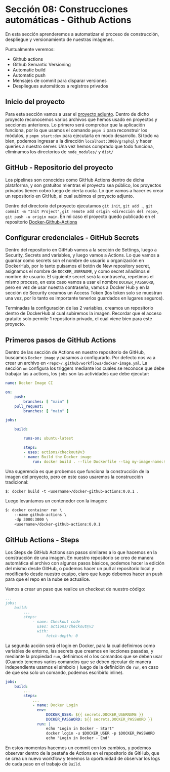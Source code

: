 # Sección 08: Construcciones automáticas - Github Actions

En esta sección aprenderemos a automatizar el proceso de construcción, despliegue y versionamiento de nuestras imágenes.

Puntualmente veremos:

- Github actions
- Github Semantic Versioning
- Automatic build
- Automatic push
- Mensajes de commit para disparar versiones
- Despliegues automáticos a registros privados

## Inicio del proyecto

Para esta sección vamos a usar el [proyecto adjunto](./graphql-actions/). Dentro de dicho proyecto reconocemos varios archivos que hemos usado en proyectos y secciones anteriores. Lo primero será comprobar que la aplicación funciona, por lo que usamos el comando `pnpm i` para reconstruir los módulos, y `pnpm start:dev` para ejecutarla en modo desarrollo. Si todo va bien, podemos ingresar a la dirección `localhost:3000/graphql` y hacer queries a nuestro server. Una vez hemos comprado que todo funciona, eliminamos los directorios de `node_modules/` y `dist/`

## GitHub - Repositorio del proyecto

Los pipelines son conocidos como GitHub Actions dentro de dicha plataforma, y son gratuitos mientras el proyecto sea público, los proyectos privados tienen cobro luego de cierta cuota. Lo que vamos a hacer es crear un repositorio en GitHub, al cual subimos el proyecto adjunto.

Dentro del directorio del proyecto ejecutamos `git init`, `git add .`, `git commit -m "Init Project"`, `git remote add origin <dirección del repo>`, `git push -u origin main`. En mi caso el proyecto quedo publicado en el repositorio [Docker-Github-Actions](https://github.com/carlos-paezf/Docker-GitHub-Actions)

## Configurar credenciales - GitHub Secrets

Dentro del repositorio en GitHub vamos a la sección de Settings, luego a Security, Secrets and variables, y luego vamos a Actions. Lo que vamos a guardar como secrets son el nombre de usuario u organización en DockerHub, por lo tanto pulsamos el botón de New repository secret, asignamos el nombre de `DOCKER_USERNAME`, y como secret añadimos el nombre de usuario. El siguiente secret será la contraseña, repetimos el mismo proceso, en este caso vamos a usar el nombre `DOCKER_PASSWORD`, pero en vez de usar nuestra contraseña, vamos a Docker Hub y en la sección de Security creamos un Access Token (los token solo se muestran una vez, por lo tanto es importante tenerlos guardados en lugares seguros).

Terminadas la configuración de las 2 variables, creamos un repositorio dentro de DockerHub al cual subiremos la imagen. Recordar que el acceso gratuito solo permite 1 repositorio privado, el cual viene bien para este proyecto.

## Primeros pasos de GitHub Actions

Dentro de las sección de Actions en nuestro repositorio de GitHub, buscamos `Docker image` y pasamos a configurarlo. Por defecto nos va a crear un archivo en `<repo>/.github/workflows/docker-image.yml`. La sección `on` configura los triggers mediante los cuales se reconoce que debe trabajar las a actions, los `jobs` son las actividades que debe ejecutar:

```yaml
name: Docker Image CI

on:
    push:
        branches: [ "main" ]
    pull_request:
        branches: [ "main" ]

jobs:

    build:

        runs-on: ubuntu-latest

        steps:
        - uses: actions/checkout@v3
        - name: Build the Docker image
            run: docker build . --file Dockerfile --tag my-image-name:$(date +%s)
```

Una sugerencia es que probemos que funciona la construcción de la imagen del proyecto, pero en este caso usaremos la construcción tradicional:

```txt
$: docker build -t <username>/docker-github-actions:0.0.1 .
```

Luego levantamos un contenedor con la imagen:

```txt
$: docker container run \
    --name github-actions \
    -dp 3000:3000 \
    <username>/docker-github-actions:0.0.1
```

## GitHub Actions - Steps

Los Steps de GitHub Actions son pasos similares a lo que hacemos en la construcción de una imagen. En nuestro repositorio se creo de manera automática el archivo con algunos pasos básicos, podemos hacer la edición del mismo desde GitHub, o podemos hacer un pull al repositorio local y modificarlo desde nuestro equipo, claro que luego debemos hacer un push para que el repo en la nube se actualice.

Vamos a crear un paso que realice un checkout de nuestro código:

```yaml
...
jobs:
    build:
        ...
        steps:
            - name: Checkout code
              uses: actions/checkout@v3
              with:
                  fetch-depth: 0
```

La segunda acción será el login en Docker, para la cual definimos como variables de entorno, las secrets que creamos en lecciones pasadas, y mediante la propiedad `run`, definimos el o los comandos que se deben usar (Cuando tenemos varios comandos que se deben ejecutar de manera independiente usamos el símbolo `|` luego de la definición de `run`, en caso de que sea solo un comando, podemos escribirlo inline).

```yaml
jobs:
    build:
        ...
        steps:
            ...
            - name: Docker Login
              env:
                  DOCKER_USER: ${{ secrets.DOCKER_USERNAME }}
                  DOCKER_PASSWORD: ${{ secrets.DOCKER_PASSWORD }}
              run: |
                  echo "Login in Docker - Start"
                  docker login -u $DOCKER_USER -p $DOCKER_PASSWORD
                  echo "Login in Docker - End"
```

En estos momentos hacemos un commit con los cambios, y podemos observar dentro de la pestaña de Actions en el repositorio de GitHub, que se crea un nuevo workflow y tenemos la oportunidad de observar los logs de cada paso en el trabajo de `Build`.

